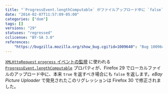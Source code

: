 ```yaml
---
title: "`ProgressEvent.lengthComputable` がファイルアップロード中に `false` を返します"
date: "2014-02-07T11:57:09-05:00"
categories: ["dom"]
tags: []
versions: "29"
statuses: "regressed"
cclicense: "BY-SA 3.0"
references:
    "https://bugzilla.mozilla.org/show_bug.cgi?id=1009640": "Bug 1009640 – \"Unable to compute\" error on Ebay photo uploader due to XMLHttpRequest lengthComputable == false"
---
```

[`XMLHttpRequest` `progress` イベントの監視](https://developer.mozilla.org/ja/docs/Web/API/XMLHttpRequest/Using_XMLHttpRequest#Monitoring_progress) に使われる [`ProgressEvent.lengthComputable`](https://developer.mozilla.org/ja/docs/Web/API/ProgressEvent.lengthComputable) プロパティが、Firefox 29 でローカルファイルのアップロード中に、本来 `true` を返すべき場合にも `false` を返します。*eBay Picture Uploader* で発見されたこのリグレッションは Firefox 30 で修正されました。
